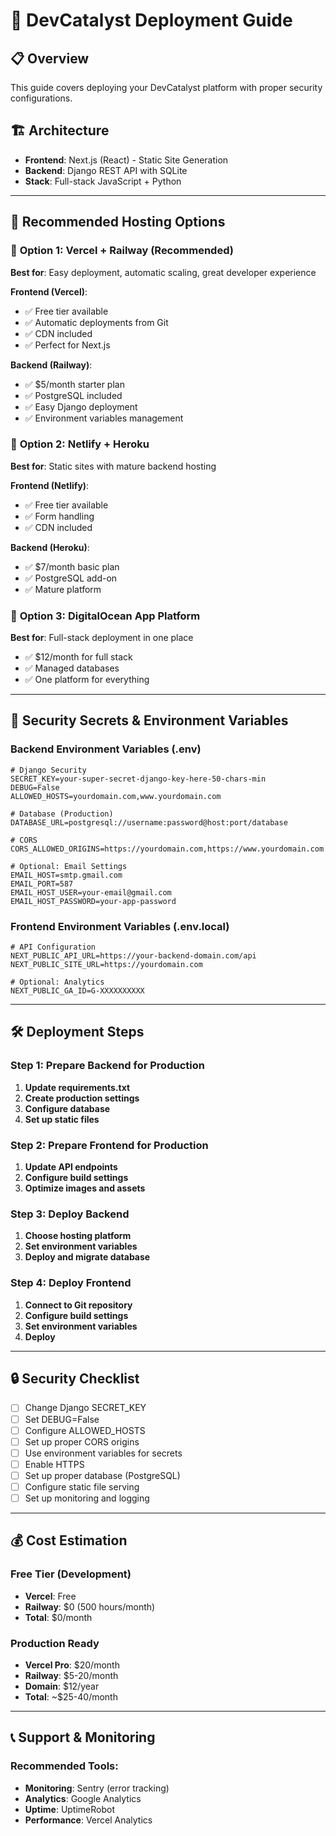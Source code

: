 # 🚀 DevCatalyst Deployment Guide

## 📋 Overview
This guide covers deploying your DevCatalyst platform with proper security configurations.

## 🏗️ Architecture
- **Frontend**: Next.js (React) - Static Site Generation
- **Backend**: Django REST API with SQLite
- **Stack**: Full-stack JavaScript + Python

---

## 🌟 Recommended Hosting Options

### 🥇 **Option 1: Vercel + Railway (Recommended)**
**Best for**: Easy deployment, automatic scaling, great developer experience

**Frontend (Vercel)**:
- ✅ Free tier available
- ✅ Automatic deployments from Git
- ✅ CDN included
- ✅ Perfect for Next.js

**Backend (Railway)**:
- ✅ $5/month starter plan
- ✅ PostgreSQL included
- ✅ Easy Django deployment
- ✅ Environment variables management

### 🥈 **Option 2: Netlify + Heroku**
**Best for**: Static sites with mature backend hosting

**Frontend (Netlify)**:
- ✅ Free tier available
- ✅ Form handling
- ✅ CDN included

**Backend (Heroku)**:
- ✅ $7/month basic plan
- ✅ PostgreSQL add-on
- ✅ Mature platform

### 🥉 **Option 3: DigitalOcean App Platform**
**Best for**: Full-stack deployment in one place

- ✅ $12/month for full stack
- ✅ Managed databases
- ✅ One platform for everything

---

## 🔐 Security Secrets & Environment Variables

### Backend Environment Variables (.env)
```
# Django Security
SECRET_KEY=your-super-secret-django-key-here-50-chars-min
DEBUG=False
ALLOWED_HOSTS=yourdomain.com,www.yourdomain.com

# Database (Production)
DATABASE_URL=postgresql://username:password@host:port/database

# CORS
CORS_ALLOWED_ORIGINS=https://yourdomain.com,https://www.yourdomain.com

# Optional: Email Settings
EMAIL_HOST=smtp.gmail.com
EMAIL_PORT=587
EMAIL_HOST_USER=your-email@gmail.com
EMAIL_HOST_PASSWORD=your-app-password
```

### Frontend Environment Variables (.env.local)
```
# API Configuration
NEXT_PUBLIC_API_URL=https://your-backend-domain.com/api
NEXT_PUBLIC_SITE_URL=https://yourdomain.com

# Optional: Analytics
NEXT_PUBLIC_GA_ID=G-XXXXXXXXXX
```

---

## 🛠️ Deployment Steps

### Step 1: Prepare Backend for Production

1. **Update requirements.txt**
2. **Create production settings**
3. **Configure database**
4. **Set up static files**

### Step 2: Prepare Frontend for Production

1. **Update API endpoints**
2. **Configure build settings**
3. **Optimize images and assets**

### Step 3: Deploy Backend

1. **Choose hosting platform**
2. **Set environment variables**
3. **Deploy and migrate database**

### Step 4: Deploy Frontend

1. **Connect to Git repository**
2. **Configure build settings**
3. **Set environment variables**
4. **Deploy**

---

## 🔒 Security Checklist

- [ ] Change Django SECRET_KEY
- [ ] Set DEBUG=False
- [ ] Configure ALLOWED_HOSTS
- [ ] Set up proper CORS origins
- [ ] Use environment variables for secrets
- [ ] Enable HTTPS
- [ ] Set up proper database (PostgreSQL)
- [ ] Configure static file serving
- [ ] Set up monitoring and logging

---

## 💰 Cost Estimation

### Free Tier (Development)
- **Vercel**: Free
- **Railway**: $0 (500 hours/month)
- **Total**: $0/month

### Production Ready
- **Vercel Pro**: $20/month
- **Railway**: $5-20/month
- **Domain**: $12/year
- **Total**: ~$25-40/month

---

## 📞 Support & Monitoring

### Recommended Tools:
- **Monitoring**: Sentry (error tracking)
- **Analytics**: Google Analytics
- **Uptime**: UptimeRobot
- **Performance**: Vercel Analytics
